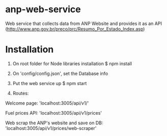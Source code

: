 # anp-web-service
Web service that collects data from ANP Website and provides it as an API (http://www.anp.gov.br/preco/prc/Resumo_Por_Estado_Index.asp)

# Installation

1. On root folder for Node libraries installation
$ npm install

2. On 'config/config.json', set the Database info

3. Put the web service up
$ npm start

4. Routes:

Welcome page: 'localhost:3005/api/v1/'

Fuel prices API: 'localhost:3005/api/v1/prices'

Web scrap the ANP's website and save on DB: 'localhost:3005/api/v1/prices/web-scraper'
